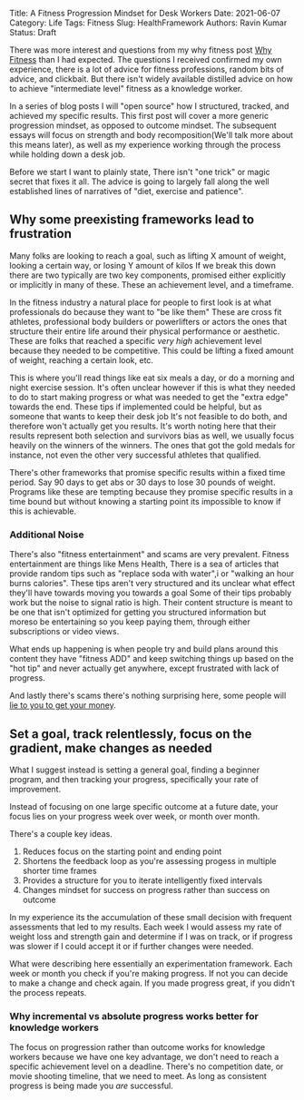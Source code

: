 Title: A Fitness Progression Mindset for Desk Workers
Date: 2021-06-07
Category: Life
Tags: Fitness
Slug: HealthFramework
Authors: Ravin Kumar
Status: Draft


There was more interest and questions from my why fitness post 
[Why Fitness]({filename}WhyFitness.md) than I had expected.
The questions I received confirmed my own experience, there
is a lot of advice for fitness professions, random bits of advice, and
clickbait. But there isn't widely  available distilled advice on how to 
achieve "intermediate level" fitness as a knowledge worker. 

In a series of blog posts I will "open source" how I structured, tracked,
and achieved my specific results. This first post will cover a more generic
progression mindset, as opposed to outcome mindset.
The subsequent essays will focus on strength
and body recomposition(We'll talk more about this means later), as well
as my experience working through the process while holding down
a desk job.

Before we start I want to plainly state,
There isn't "one trick" or magic secret that fixes it all.
The advice is going to largely fall along the well established
lines of narratives of "diet, exercise and patience". 


## Why some preexisting frameworks lead to frustration
Many folks are looking to reach a goal, such as lifting X amount of
weight, looking a certain way,  or losing Y amount of kilos 
If we break this down there are two typically are two key components, 
promised either explicitly or implicitly in many of these. 
These an achievement level, and a timeframe. 

In the fitness industry a natural place for people to first look
is at what professionals do because they want to "be like them"
These are cross fit athletes, professional body builders or powerlifters or actors
the ones that structure their entire life around their physical performance
or aesthetic. These are folks that reached a specific *very high* achievement
level because they needed to be competitive. This could be lifting
a fixed amount of weight, reaching a certain look, etc.

This is where you'll read things like eat six meals a day,
or do a morning and night exercise session. It's often unclear however
if this is what they needed to do to start making progress or what
was needed to get the "extra edge" towards the end. 
These tips if implemented could be helpful, 
but as someone that wants to keep their desk job It's not feasible to do both,
and therefore won't actually get you results.  It's worth noting
here that their results represent both selection and survivors bias
as well, we usually focus heavily on the winners of the winners. The ones
that got the gold medals for instance, not even the other
very successful athletes that qualified.


There's other frameworks that promise specific results within
a fixed time period. Say 90 days to get abs or 30 days to lose 30 pounds
of weight. Programs like these are tempting because they promise
specific results in a time bound but without knowing a starting point
its impossible to know if this is achievable.


### Additional Noise
There's also "fitness entertainment" and scams are very prevalent.
Fitness entertainment are things like Mens Health, 
There is a sea of articles that provide random tips such as 
"replace soda with water",i or "walking an hour burns calories". 
These tips aren't very structured and its unclear
what effect they'll have towards moving you towards a goal
Some of their tips probably work but the noise to signal
ratio is high. 
Their content structure
is meant to be one that isn't optimized for getting you structured information
but moreso be entertaining so you keep paying them, through either subscriptions
or video views. 


What ends up happening is when people try and build plans around
this content they have "fitness ADD" and keep switching things up based
on the "hot tip" and never actually get anywhere, except frustrated with
lack of progress. 

And lastly there's scams there's nothing surprising here, some
people will [lie to you to get your money](https://www.youtube.com/watch?v=Qg84UW4F6r).


## Set a goal, track relentlessly, focus on the gradient, make changes as needed
What I suggest instead is setting a general goal, finding a beginner program,
and then tracking your progress, specifically your rate of improvement.

Instead of focusing on one large specific outcome at a future date, your focus
lies on your progress week over week, or month over month. 

There's a couple key ideas.
1. Reduces focus on the starting point and ending point
2. Shortens the feedback loop as you're assessing progess in multiple shorter time frames
3. Provides a structure for you to iterate intelligently fixed intervals
4. Changes mindset for success on progress rather than success on outcome


In my experience its the accumulation of these small decision
with frequent assessments that led to my results.
Each week I would assess my rate of weight loss and strength gain and 
determine if I was on track, or if progress was slower if I could accept it
or if further changes were needed.

What were describing here essentially an experimentation
framework. Each week or month you check if you're making progress.
If not you can decide to make a change and check again. If you made
progress great, if you didn't the process repeats.

### Why incremental vs absolute progress works better for knowledge workers

The focus on progression rather than outcome works for knowledge
workers because we have one key advantage, we don't need to reach
a specific achievement level on a deadline. There's no competition
date, or movie shooting timeline, that we need to meet. As long
as consistent progress is being made you *are* successful.


